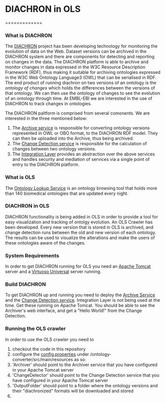 # DIACHRON in OLS
=============

### What is DIACHRON

The [DIACHRON](http://www.diachron-fp7.eu) project has been developing technology for monitoring the evolution of data on the Web. Dataset versions can be archived in the DIACHRON system and there are components for detecting and reporting on changes in the data. The DIACHRON platform is able to archive and monitor changes in data expressed in the W3C Resource Description Framework (RDF), thus making it suitable for archiving ontologies expressed in the W3C Web Ontology Language3 (OWL) that can be serialised in RDF. The end product of running diachron on two versions of an ontology is the *ontology of changes* which holds the differences between the versions of that ontology. We can then use the ontology of changes to see the evolution of an ontology through time.
At EMBL-EBI we are interested in the use of DIACHRON to track changes in ontologies.

The DIACHRON paltform is comprised from several comonents. We are interested in the three mentioned below:

1. The [Archive service](https://github.com/diachron/archive) is responsible for converting ontology versions represented in OWL or OBO format, to the DIACHRON RDF model. They can then be uploaded into the Archive, thus being archived.
2. The [Change Detection service](https://github.com/diachron/detection_repair_maven) is responsible for the calculation of changes between two ontology versions.
3. The [Integration Layer](https://github.com/diachron/IntegrationLayer_v2) provides an abstraction over the above services and handles security and mediation of services via a single point of entry to the DIACHRON platform.

### What is OLS

The [Ontology Lookup Service](http://www.ebi.ac.uk/ols/beta/) is an ontology browsing tool that holds more than 140 biomedical ontologies that are updated every night.

### DIACHRON in OLS

DIACHRON functionality is being added in OLS in order to provide a tool for easy visualization and tracking of ontolgy evolution. An OLS Crawler has been developed. Every new version that is stored in OLS is archived, and change detection runs between the old and new version of each ontology. The results can be used to visualize the alterations and make the users of these ontologies aware of the changes.

### System Requirements

In order to get DIACHRON running for OLS you need an [Apache Tomcat](http://tomcat.apache.org) server and a [Virtuoso Universal](https://github.com/openlink/virtuoso-opensource) server running.

### Build DIACHRON

To get DIACHRON up and running you need to deploy the [Archive Service](https://github.com/diachron/archive) and the [Change Detection service](https://github.com/diachron/detection_repair_maven). Integration Layer is not being used at the time. Get these running on Apache Tomcat. You should be able to see the Archiver's web interface, and get a "Hello World!" from the Change Detection.  

### Running the OLS crawler

In order to use the OLS crawler you need to
1. checkout the code in this repository
2. configure the [config.properties](https://github.com/olgavrou/diachron-test/blob/master/ontology-converter/src/main/resources/config.properties) under /ontology-converter/src/main/resources as so:
  1. 'Archiver' should point to the Archiver service that you have configured in your Apache Tomcat server
  2. 'ChangeDetector' should point to the Change Detection service that you have configured in your Apache Tomcat server
  3. 'OutputFolder' should point to a folder where the ontology versions and their "diachronized" formats will be downloaded and stored
3. 

